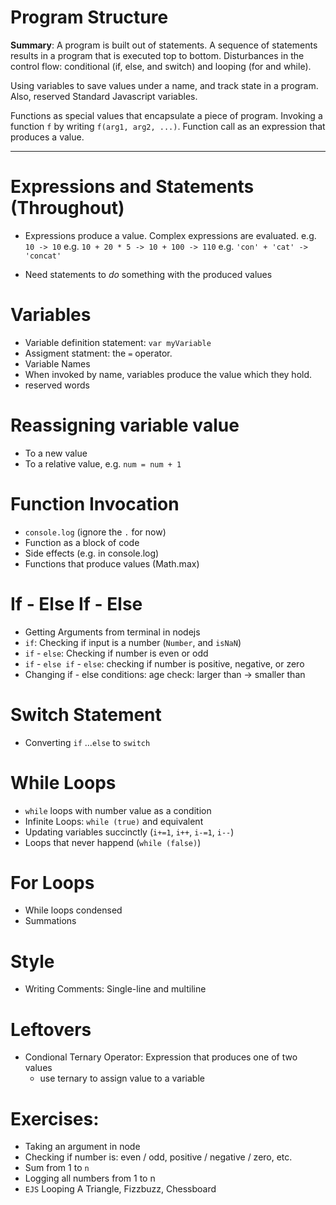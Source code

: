 # Program Structure

<b>Summary</b>: A program is built out of statements. A sequence of statements results in a program that is executed top to bottom. Disturbances in the control flow: conditional (if, else, and switch) and looping (for and while).

Using variables to save values under a name, and track state in a program. Also, reserved Standard Javascript variables.

Functions as special values that encapsulate a piece of program. Invoking a function `f` by writing `f(arg1, arg2, ...)`. Function call as an expression that produces a value.

---

# Expressions and Statements (Throughout)
* Expressions produce a value. Complex expressions are evaluated.
e.g. `10 -> 10`
e.g. `10 + 20 * 5 -> 10 + 100 -> 110`
e.g. `'con' + 'cat' -> 'concat'`

* Need statements to <i>do</i> something with the produced values


# Variables
* Variable definition statement: `var myVariable` 
* Assigment statment: the `=` operator.
* Variable Names
* When invoked by name, variables produce the value which they hold.
* reserved words

# Reassigning variable value
* To a new value
* To a relative value, e.g. `num = num + 1`

# Function Invocation
* `console.log` (ignore the `.` for now)
* Function as a block of code
* Side effects (e.g. in console.log) 
* Functions that produce values (Math.max)

# If - Else If - Else
* Getting Arguments from terminal in nodejs
* `if`: Checking if input is a number (`Number`, and `isNaN`)
* `if` - `else`: Checking if number is even or odd
* `if` - `else if` - `else`: checking if number is positive, negative, or zero
* Changing if - else conditions: age check: larger than -> smaller than 

# Switch Statement
* Converting `if` ...`else` to `switch`

# While Loops
* `while` loops with number value as a condition
* Infinite Loops: `while (true)` and equivalent
* Updating variables succinctly (`i+=1`, `i++`, `i-=1`, `i--`)
* Loops that never happend (`while (false)`)

# For Loops 
* While loops condensed
* Summations

# Style
* Writing Comments: Single-line and multiline


# Leftovers
* Condional Ternary Operator: Expression that produces one of two values
  * use ternary to assign value to a variable


# Exercises:
* Taking an argument in node
* Checking if number is: even / odd, positive / negative / zero, etc.
* Sum from 1 to `n`
* Logging all numbers from 1 to n
* `EJS` Looping A Triangle, Fizzbuzz, Chessboard
